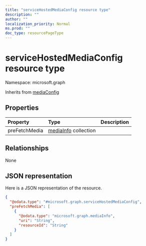 ```yaml
---
title: "serviceHostedMediaConfig resource type"
description: ""
author: ""
localization_priority: Normal
ms.prod: ""
doc_type: resourcePageType
---
```


# serviceHostedMediaConfig resource type


Namespace: microsoft.graph




Inherits from [mediaConfig](../resources/mediaconfig.md)

## Properties
|Property|Type|Description|
|:---|:---|:---|
|preFetchMedia|[mediaInfo](../resources/mediainfo.md) collection||

## Relationships
None

## JSON representation
Here is a JSON representation of the resource.
<!-- {
  "blockType": "resource",
  "@odata.type": "microsoft.graph.serviceHostedMediaConfig"
}
-->
``` json
{
  "@odata.type": "#microsoft.graph.serviceHostedMediaConfig",
  "preFetchMedia": [
    {
      "@odata.type": "microsoft.graph.mediaInfo",
      "uri": "String",
      "resourceId": "String"
    }
  ]
}
```

